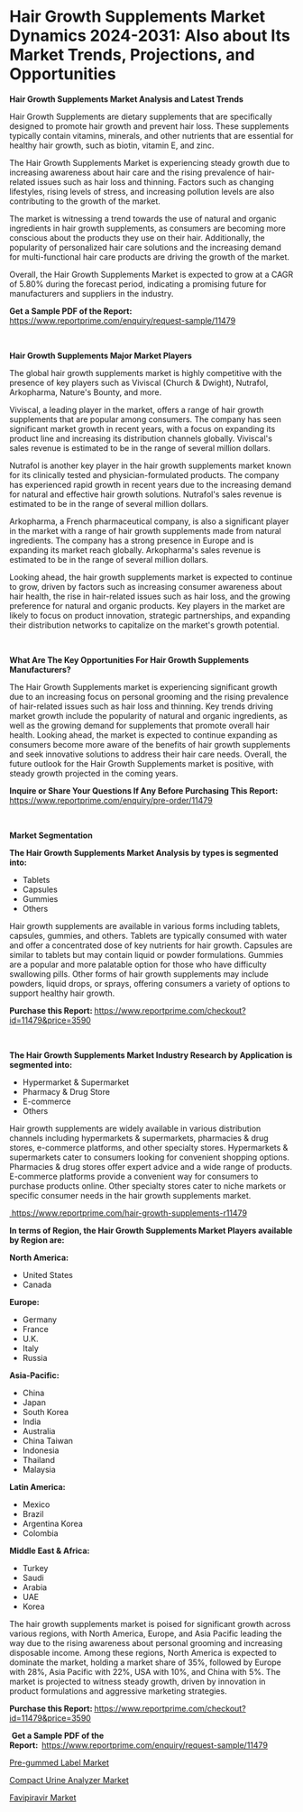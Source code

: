 <p><h1>Hair Growth Supplements Market Dynamics 2024-2031: Also about Its Market Trends, Projections, and Opportunities</h1></p><p><strong>Hair Growth Supplements Market Analysis and Latest Trends</strong></p>
<p><p>Hair Growth Supplements are dietary supplements that are specifically designed to promote hair growth and prevent hair loss. These supplements typically contain vitamins, minerals, and other nutrients that are essential for healthy hair growth, such as biotin, vitamin E, and zinc.</p><p>The Hair Growth Supplements Market is experiencing steady growth due to increasing awareness about hair care and the rising prevalence of hair-related issues such as hair loss and thinning. Factors such as changing lifestyles, rising levels of stress, and increasing pollution levels are also contributing to the growth of the market.</p><p>The market is witnessing a trend towards the use of natural and organic ingredients in hair growth supplements, as consumers are becoming more conscious about the products they use on their hair. Additionally, the popularity of personalized hair care solutions and the increasing demand for multi-functional hair care products are driving the growth of the market.</p><p>Overall, the Hair Growth Supplements Market is expected to grow at a CAGR of 5.80% during the forecast period, indicating a promising future for manufacturers and suppliers in the industry.</p></p>
<p><strong>Get a Sample PDF of the Report:&nbsp;</strong> <a href="https://www.reportprime.com/enquiry/request-sample/11479">https://www.reportprime.com/enquiry/request-sample/11479</a></p>
<p>&nbsp;</p>
<p><strong>Hair Growth Supplements Major Market Players</strong></p>
<p><p>The global hair growth supplements market is highly competitive with the presence of key players such as Viviscal (Church & Dwight), Nutrafol, Arkopharma, Nature's Bounty, and more. </p><p>Viviscal, a leading player in the market, offers a range of hair growth supplements that are popular among consumers. The company has seen significant market growth in recent years, with a focus on expanding its product line and increasing its distribution channels globally. Viviscal's sales revenue is estimated to be in the range of several million dollars.</p><p>Nutrafol is another key player in the hair growth supplements market known for its clinically tested and physician-formulated products. The company has experienced rapid growth in recent years due to the increasing demand for natural and effective hair growth solutions. Nutrafol's sales revenue is estimated to be in the range of several million dollars.</p><p>Arkopharma, a French pharmaceutical company, is also a significant player in the market with a range of hair growth supplements made from natural ingredients. The company has a strong presence in Europe and is expanding its market reach globally. Arkopharma's sales revenue is estimated to be in the range of several million dollars.</p><p>Looking ahead, the hair growth supplements market is expected to continue to grow, driven by factors such as increasing consumer awareness about hair health, the rise in hair-related issues such as hair loss, and the growing preference for natural and organic products. Key players in the market are likely to focus on product innovation, strategic partnerships, and expanding their distribution networks to capitalize on the market's growth potential.</p></p>
<p>&nbsp;</p>
<p><strong>What Are The Key Opportunities For Hair Growth Supplements Manufacturers?</strong></p>
<p><p>The Hair Growth Supplements market is experiencing significant growth due to an increasing focus on personal grooming and the rising prevalence of hair-related issues such as hair loss and thinning. Key trends driving market growth include the popularity of natural and organic ingredients, as well as the growing demand for supplements that promote overall hair health. Looking ahead, the market is expected to continue expanding as consumers become more aware of the benefits of hair growth supplements and seek innovative solutions to address their hair care needs. Overall, the future outlook for the Hair Growth Supplements market is positive, with steady growth projected in the coming years.</p></p>
<p><strong>Inquire or Share Your Questions If Any Before Purchasing This Report:</strong> <a href="https://www.reportprime.com/enquiry/pre-order/11479">https://www.reportprime.com/enquiry/pre-order/11479</a></p>
<p>&nbsp;</p>
<p><strong>Market Segmentation</strong></p>
<p><strong>The Hair Growth Supplements Market Analysis by types is segmented into:</strong></p>
<p><ul><li>Tablets</li><li>Capsules</li><li>Gummies</li><li>Others</li></ul></p>
<p><p>Hair growth supplements are available in various forms including tablets, capsules, gummies, and others. Tablets are typically consumed with water and offer a concentrated dose of key nutrients for hair growth. Capsules are similar to tablets but may contain liquid or powder formulations. Gummies are a popular and more palatable option for those who have difficulty swallowing pills. Other forms of hair growth supplements may include powders, liquid drops, or sprays, offering consumers a variety of options to support healthy hair growth.</p></p>
<p><strong>Purchase this Report:&nbsp;</strong><a href="https://www.reportprime.com/checkout?id=11479&price=3590">https://www.reportprime.com/checkout?id=11479&price=3590</a></p>
<p>&nbsp;</p>
<p><strong>The Hair Growth Supplements Market Industry Research by Application is segmented into:</strong></p>
<p><ul><li>Hypermarket & Supermarket</li><li>Pharmacy & Drug Store</li><li>E-commerce</li><li>Others</li></ul></p>
<p><p>Hair growth supplements are widely available in various distribution channels including hypermarkets & supermarkets, pharmacies & drug stores, e-commerce platforms, and other specialty stores. Hypermarkets & supermarkets cater to consumers looking for convenient shopping options. Pharmacies & drug stores offer expert advice and a wide range of products. E-commerce platforms provide a convenient way for consumers to purchase products online. Other specialty stores cater to niche markets or specific consumer needs in the hair growth supplements market.</p></p>
<p><a href="https://www.reportprime.com/hair-growth-supplements-r11479">&nbsp;https://www.reportprime.com/hair-growth-supplements-r11479</a></p>
<p><strong>In terms of Region, the Hair Growth Supplements Market Players available by Region are:</strong></p>
<p>
    <p> <strong> North America: </strong>
        <ul>
            <li>United States</li>
            <li>Canada</li>
        </ul>
        </p> 
    <p> <strong> Europe: </strong>
        <ul>
            <li>Germany</li>
            <li>France</li>
            <li>U.K.</li>
            <li>Italy</li>
            <li>Russia</li>
        </ul>
        </p> 
    <p> <strong> Asia-Pacific: </strong>
        <ul>
            <li>China</li>
            <li>Japan</li>
            <li>South Korea</li>
            <li>India</li>
            <li>Australia</li>
            <li>China Taiwan</li>
            <li>Indonesia</li>
            <li>Thailand</li>
            <li>Malaysia</li>
        </ul>
        </p> 
    <p> <strong> Latin America: </strong>
        <ul>
            <li>Mexico</li>
            <li>Brazil</li>
            <li>Argentina Korea</li>
            <li>Colombia</li>
        </ul>
        </p> 
    <p> <strong> Middle East & Africa: </strong>
        <ul>
            <li>Turkey</li>
            <li>Saudi</li>
            <li>Arabia</li>
            <li>UAE</li>
            <li>Korea</li>
        </ul>
    </p>
    </p>
<p><p>The hair growth supplements market is poised for significant growth across various regions, with North America, Europe, and Asia Pacific leading the way due to the rising awareness about personal grooming and increasing disposable income. Among these regions, North America is expected to dominate the market, holding a market share of 35%, followed by Europe with 28%, Asia Pacific with 22%, USA with 10%, and China with 5%. The market is projected to witness steady growth, driven by innovation in product formulations and aggressive marketing strategies.</p></p>
<p><strong>Purchase this Report: </strong><a href="https://www.reportprime.com/checkout?id=11479&price=3590">https://www.reportprime.com/checkout?id=11479&price=3590</a></p>
<p>&nbsp;<strong>Get a Sample PDF of the Report:&nbsp;&nbsp;</strong><a href="https://www.reportprime.com/enquiry/request-sample/11479">https://www.reportprime.com/enquiry/request-sample/11479</a></p>
<p><strong></strong></p>
<p><p><a href="https://www.linkedin.com/pulse/pre-gummed-label-market-size-share-amp-trends-analysis-report-gvdjf?trackingId=4B5%2BKKc6ctmfrF3i9hIakQ%3D%3D">Pre-gummed Label Market</a></p><p><a href="https://www.linkedin.com/pulse/compact-urine-analyzer-market-size-reflecting-forecast-3i6pc?trackingId=i3xw1cZJWDABMEoxifEnSQ%3D%3D">Compact Urine Analyzer Market</a></p><p><a href="https://github.com/Sinjinluong3e0awx2m195k76/Market-Research-Report-List-2/blob/main/favipiravir-market.md">Favipiravir Market</a></p></p>